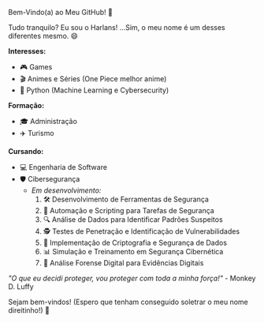 Bem-Vindo(a) ao Meu GitHub! 🌌

Tudo tranquilo? Eu sou o Harlans! ...Sim, o meu nome é um desses diferentes mesmo. 😄

**Interesses:**
- 🎮 Games
- 🎬 Animes e Séries (One Piece melhor anime)
- 🐍 Python (Machine Learning e Cybersecurity)

**Formação:**
- 🎓 Administração
- ✈️ Turismo

**Cursando:**
- 💻 Engenharia de Software
- 🛡️ Cibersegurança
  - *Em desenvolvimento:*
    1. 🛠️ Desenvolvimento de Ferramentas de Segurança
    2. 🤖 Automação e Scripting para Tarefas de Segurança
    3. 🔍 Análise de Dados para Identificar Padrões Suspeitos
    4. 🕵️ Testes de Penetração e Identificação de Vulnerabilidades
    5. 🔐 Implementação de Criptografia e Segurança de Dados
    6. 📊 Simulação e Treinamento em Segurança Cibernética
    7. 📂 Análise Forense Digital para Evidências Digitais

*"O que eu decidi proteger, vou proteger com toda a minha força!"* - Monkey D. Luffy

Sejam bem-vindos! (Espero que tenham conseguido soletrar o meu nome direitinho!) 🚀
